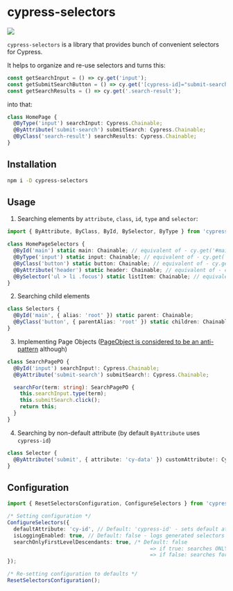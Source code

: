 # cypress-selectors

![](https://github.com/anton-kravchenko/cypress-selectors/workflows/CI/badge.svg)

`cypress-selectors` is a library that provides bunch of convenient selectors for Cypress.

It helps to organize and re-use selectors and turns this:

```TypeScript
const getSearchInput = () => cy.get('input');
const getSubmitSearchButton = () => cy.get('[cypress-id]="submit-search"');
const getSearchResults = () => cy.get('.search-result');
```

into that:

```TypeScript
class HomePage {
  @ByType('input') searchInput: Cypress.Chainable;
  @ByAttribute('submit-search') submitSearch: Cypress.Chainable;
  @ByClass('search-result') searchResults: Cypress.Chainable;
}
```

## Installation

```sh
npm i -D cypress-selectors
```

## Usage

1. Searching elements by `attribute`, `class`, `id`, `type` and `selector`:

```TypeScript
import { ByAttribute, ByClass, ById, BySelector, ByType } from 'cypress-selectors';

class HomePageSelectors {
  @ById('main') static main: Chainable; // equivalent of - cy.get('#main')
  @ByType('input') static input: Chainable; // equivalent of - cy.get('input')
  @ByClass('button') static button: Chainable; // equivalent of - cy.get('.button')
  @ByAttribute('header') static header: Chainable; // equivalent of - cy.get('[cypress-id=header')
  @BySelector('ul > li .focus') static listItem: Chainable; // equivalent of - cy.get('ul > li .focus')
}
```

2. Searching child elements

```TypeScript
class Selectors {
  @ById('main', { alias: 'root' }) static parent: Chainable;
  @ByClass('button', { parentAlias: 'root' }) static children: Chainable; // equivalent of - cy.get('#root .button')
}
```

3. Implementing Page Objects ([PageObject is considered to be an anti-pattern](https://www.cypress.io/blog/2019/01/03/stop-using-page-objects-and-start-using-app-actions/) although)

```TypeScript
class SearchPagePO {
  @ById('input') searchInput!: Cypress.Chainable;
  @ByAttribute('submit-search') submitSearch!: Cypress.Chainable;

  searchFor(term: string): SearchPagePO {
    this.searchInput.type(term);
    this.submitSearch.click();
    return this;
  }
}
```

4. Searching by non-default attribute (by default `ByAttribute` uses `cypress-id`)

```TypeScript
class Selector {
  @ByAttribute('submit', { attribute: 'cy-data' }) customAttribute!: Cypress.Chainable;
}
```

## Configuration

```TypeScript
import { ResetSelectorsConfiguration, ConfigureSelectors } from 'cypress-selectors';

/* Setting configuration */
ConfigureSelectors({
  defaultAttribute: 'cy-id', // Default: 'cypress-id' - sets default attribute to be used by @ByAttribute selector
  isLoggingEnabled: true, // Default: false - logs generated selectors before accessing elements
  searchOnlyFirstLevelDescendants: true, /* Default: false
                                              => if true: searches ONLY for first-level descendants (via '>') - https://api.jquery.com/child-selector/
                                              => if false: searches for any-level descendants (via ' ') - https://api.jquery.com/descendant-selector/ */
});

/* Re-setting configuration to defaults */
ResetSelectorsConfiguration();
```
